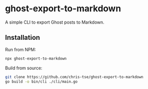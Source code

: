 # ghost-export-to-markdown

A simple CLI to export Ghost posts to Markdown.

## Installation

Run from NPM:

```bash
npx ghost-export-to-markdown
```

Build from source:

```bash
git clone https://github.com/chris-tse/ghost-export-to-markdown
go build -o bin/cli ./cli/main.go
```
